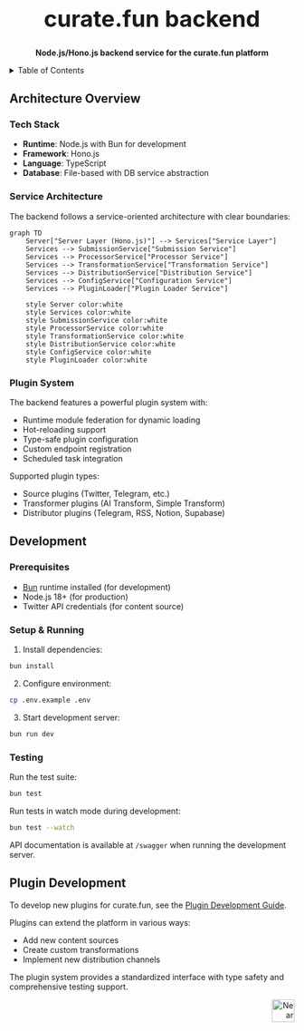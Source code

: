 <!-- markdownlint-disable MD014 -->
<!-- markdownlint-disable MD033 -->
<!-- markdownlint-disable MD041 -->
<!-- markdownlint-disable MD029 -->

<div align="center">

<h1 style="font-size: 2.5rem; font-weight: bold;">curate.fun backend</h1>

  <p>
    <strong>Node.js/Hono.js backend service for the curate.fun platform</strong>
  </p>

</div>

<details>
  <summary>Table of Contents</summary>

- [Architecture Overview](#architecture-overview)
  - [Tech Stack](#tech-stack)
  - [Service Architecture](#service-architecture)
  - [Plugin System](#plugin-system)
- [Development](#development)
  - [Prerequisites](#prerequisites)
  - [Setup & Running](#setup--running)
  - [Testing](#testing)
- [Plugin Development](#plugin-development)

</details>

## Architecture Overview

### Tech Stack

- **Runtime**: Node.js with Bun for development
- **Framework**: Hono.js
- **Language**: TypeScript
- **Database**: File-based with DB service abstraction

### Service Architecture

The backend follows a service-oriented architecture with clear boundaries:

```mermaid
graph TD
    Server["Server Layer (Hono.js)"] --> Services["Service Layer"]
    Services --> SubmissionService["Submission Service"]
    Services --> ProcessorService["Processor Service"]
    Services --> TransformationService["Transformation Service"]
    Services --> DistributionService["Distribution Service"]
    Services --> ConfigService["Configuration Service"]
    Services --> PluginLoader["Plugin Loader Service"]
    
    style Server color:white
    style Services color:white
    style SubmissionService color:white
    style ProcessorService color:white
    style TransformationService color:white
    style DistributionService color:white
    style ConfigService color:white
    style PluginLoader color:white
```

### Plugin System

The backend features a powerful plugin system with:

- Runtime module federation for dynamic loading
- Hot-reloading support
- Type-safe plugin configuration
- Custom endpoint registration
- Scheduled task integration

Supported plugin types:

- Source plugins (Twitter, Telegram, etc.)
- Transformer plugins (AI Transform, Simple Transform)
- Distributor plugins (Telegram, RSS, Notion, Supabase)

## Development

### Prerequisites

- [Bun](https://bun.sh) runtime installed (for development)
- Node.js 18+ (for production)
- Twitter API credentials (for content source)

### Setup & Running

1. Install dependencies:

```bash
bun install
```

2. Configure environment:

```bash
cp .env.example .env
```

3. Start development server:

```bash
bun run dev
```

### Testing

Run the test suite:

```bash
bun test
```

Run tests in watch mode during development:

```bash
bun test --watch
```

API documentation is available at `/swagger` when running the development server.

## Plugin Development

To develop new plugins for curate.fun, see the [Plugin Development Guide](../docs/docs/plugins/build-plugin.md).

Plugins can extend the platform in various ways:

- Add new content sources
- Create custom transformations
- Implement new distribution channels

The plugin system provides a standardized interface with type safety and comprehensive testing support.

<div align="right">
<a href="https://nearbuilders.org" target="_blank">
<img
  src="https://builders.mypinata.cloud/ipfs/QmWt1Nm47rypXFEamgeuadkvZendaUvAkcgJ3vtYf1rBFj"
  alt="Near Builders"
  height="40"
/>
</a>
</div>
